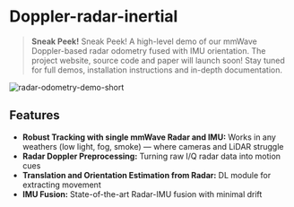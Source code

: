 # Doppler-radar-inertial

> **Sneak Peek!**
> Sneak Peek! A high-level demo of our mmWave Doppler-based radar odometry fused with IMU orientation. The project website, source code and paper will launch soon! Stay tuned for full demos, installation instructions and in-depth documentation.


![radar-odometry-demo-short](https://github.com/user-attachments/assets/80483426-3b78-468d-9305-bae0fa6edd4a)


## Features
- **Robust Tracking with single mmWave Radar and IMU:** Works in any weathers (low light, fog, smoke) — where cameras and LiDAR struggle
- **Radar Doppler Preprocessing:** Turning raw I/Q radar data into motion cues
- **Translation and Orientation Estimation from Radar:** DL module for extracting movement
- **IMU Fusion:** State-of-the-art Radar-IMU fusion with minimal drift

